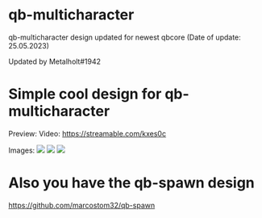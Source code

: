 # qb-multicharacter
qb-multicharacter design updated for newest qbcore (Date of update: 25.05.2023)

Updated by Metalholt#1942

# Simple cool design for qb-multicharacter
Preview:
Video: https://streamable.com/kxes0c

Images:
![](https://cdn.discordapp.com/attachments/797581154315927573/913605200894390322/unknown.png)
![](https://cdn.discordapp.com/attachments/797581154315927573/913605260491231252/unknown.png)
![](https://cdn.discordapp.com/attachments/797581154315927573/913605989880692827/unknown.png)


# Also you have the qb-spawn design

https://github.com/marcostom32/qb-spawn


